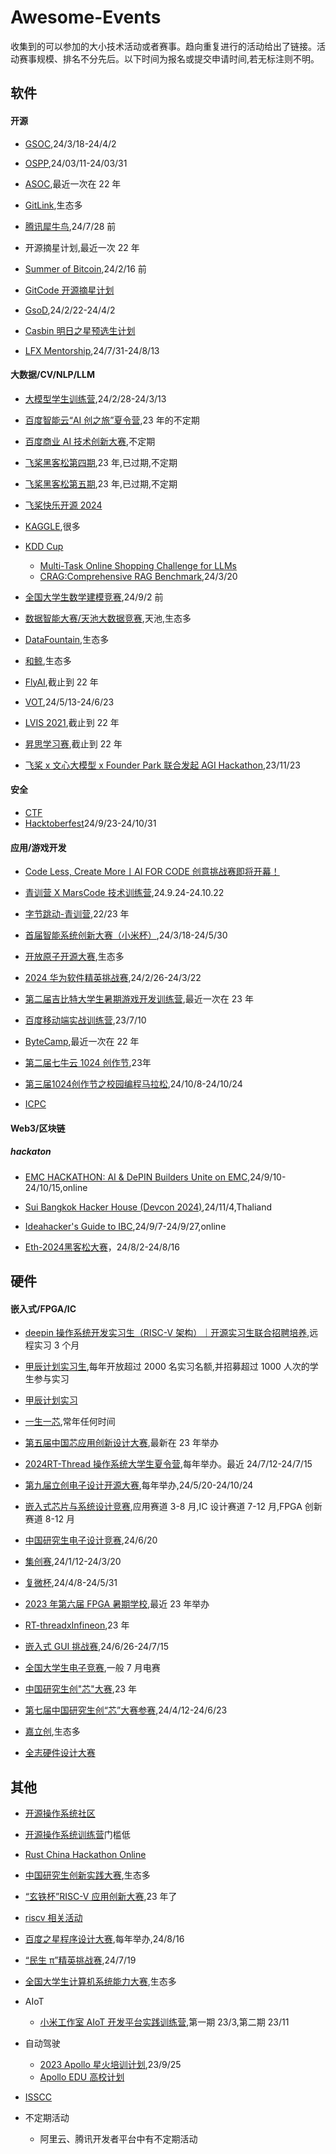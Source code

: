 # Awesome-Events

收集到的可以参加的大小技术活动或者赛事。趋向重复进行的活动给出了链接。活动赛事规模、排名不分先后。以下时间为报名或提交申请时间,若无标注则不明。

## 软件

#### 开源

- [GSOC](https://summerofcode.withgoogle.com/),24/3/18-24/4/2

- [OSPP](https://summer-ospp.ac.cn/),24/03/11-24/03/31

- [ASOC](https://asoc2022.opensource.alibaba.com/),最近一次在 22 年

- [GitLink](https://www.gitlink.org.cn/competitions),生态多

- [腾讯犀牛鸟](https://opensource.tencent.com//summer-of-code),24/7/28 前

- 开源摘星计划,最近一次 22 年

- [Summer of Bitcoin](https://www.summerofbitcoin.org/),24/2/16 前

- [GitCode 开源摘星计划](https://gitcode.com/g-star/apply)

- [GsoD](https://developers.google.com/season-of-docs?hl=zh-cn),24/2/22-24/4/2

- [Casbin 明日之星预选生计划](https://github.com/casbin/Talent2025)

- [LFX Mentorship](https://bbs.huaweicloud.com/blogs/432571),24/7/31-24/8/13

#### 大数据/CV/NLP/LLM

- [大模型学生训练营](https://mp.weixin.qq.com/s/IO8bNy3q8y6UbD79zyImJg),24/2/28-24/3/13

- [百度智能云“AI 创之旅”夏令营](https://mp.weixin.qq.com/s/D1pTK5eJZf9ruGdB_oKSFg),23 年的不定期

- [百度商业 AI 技术创新大赛](https://mp.weixin.qq.com/s/L7vd878_P93O4Ydr59cuFA),不定期

- [飞桨黑客松第四期](https://github.com/PaddlePaddle/Paddle/issues/51281#paddlefamily),23 年,已过期,不定期

- [飞桨黑客松第五期](https://github.com/PaddlePaddle/Paddle/issues/57262),23 年,已过期,不定期

- [飞桨快乐开源 2024](https://github.com/PaddlePaddle/Paddle/issues/61482)

- [KAGGLE](https://www.kaggle.com/competitions),很多

- [KDD Cup](https://www.kdd.org/kdd-cup)

  - [Multi-Task Online Shopping Challenge for LLMs](https://www.aicrowd.com/challenges/amazon-kdd-cup-2024-multi-task-online-shopping-challenge-for-llms)
  - [CRAG:Comprehensive RAG Benchmark](https://www.aicrowd.com/challenges/meta-comprehensive-rag-benchmark-kdd-cup-2024),24/3/20

- [全国大学生数学建模竞赛](http://www.mcm.edu.cn/),24/9/2 前

- [数据智能大赛/天池大数据竞赛](https://tianchi.aliyun.com/competition/activeList),天池,生态多

- [DataFountain](https://www.datafountain.cn/competitions?type=3&selectedCategory=3&selectedType=-1&tagCode=),生态多

- [和鲸](https://www.heywhale.com/home/competition),生态多

- [FlyAI](https://www.flyai.com/),截止到 22 年

- [VOT](https://www.votchallenge.net/),24/5/13-24/6/23

- [LVIS 2021](https://cocodataset.org/#home),截止到 22 年

- [昇思学习赛](https://mp.weixin.qq.com/s/v8rrfPiM9rfS9g7Nb-0-pQ),截止到 22 年

- [飞桨 x 文心大模型 x Founder Park 联合发起 AGI Hackathon](https://www.oschina.net/event/2331412),23/11/23

#### 安全

- [CTF](https://www.ctfhub.com/#/calendar)
- [Hacktoberfest](https://hacktoberfest.com/)24/9/23-24/10/31

#### 应用/游戏开发

- [Code Less, Create More丨AI FOR CODE 创意挑战赛即将开幕！](https://mp.weixin.qq.com/s/IDBV-3NAfrtqKMmQaQRH_g)

- [青训营 X MarsCode 技术训练营](https://juejin.cn/post/7417847509748400164),24.9.24-24.10.22

- [字节跳动-青训营](https://youthcamp.bytedance.com/),22/23 年

- [首届智能系统创新大赛（小米杯）](https://mp.weixin.qq.com/s/sUKQ3IKPuBlgLGKuE-GOzQ),24/3/18-24/5/30

- [开放原子开源大赛](https://competition.atomgit.com/competition),生态多

- [2024 华为软件精英挑战赛](https://mp.weixin.qq.com/s/_hkLqVCPavqtsbSyFMZRhQ),24/2/26-24/3/22

- [第二届吉比特大学生暑期游戏开发训练营](https://mp.weixin.qq.com/s/SEGCfFWNaHbumCblX6txOg),最近一次在 23 年

- [百度移动端实战训练营](https://mp.weixin.qq.com/s/jXWsLSljf54C_TPjOv2qGg),23/7/10

- [ByteCamp](https://bytecamp.toutiao.com/),最近一次在 22 年

- [第二届七牛云 1024 创作节](https://www.qiniu.com/activity/detail/651297ed0d50912d3d53307b?from=0011),23年

- [第三届1024创作节之校园编程马拉松](https://www.qiniu.com/activity/detail/66cfe17084a4441c29b08be9#partners),24/10/8-24/10/24

- [ICPC](https://icpc.global/)

#### Web3/区块链

##### hackaton

- [EMC HACKATHON: AI & DePIN Builders Unite on EMC](https://dorahacks.io/hackathon/emc-hackathon/detail),24/9/10-24/10/15,online

- [Sui Bangkok Hacker House (Devcon 2024)](https://lu.ma/sui-bkk-hh-2024),24/11/4,Thaliand

- [Ideahacker's Guide to IBC](https://dorahacks.io/org/2460/hackathon),24/9/7-24/9/27,online

- [Eth-2024黑客松大赛](https://ethglobal.com/events/superhack2024)，24/8/2-24/8/16

## 硬件

#### 嵌入式/FPGA/IC

- [deepin 操作系统开发实习生（RISC-V 架构）｜开源实习生联合招聘培养](https://www.deepin.org/zh/deepin-risc-v-intern-recruitment/),远程实习 3 个月

- [甲辰计划实习生](https://github.com/rv2036/weloveinterns/blob/master/open-internships.md),每年开放超过 2000 名实习名额,并招募超过 1000 人次的学生参与实习

- [甲辰计划实习](https://mp.weixin.qq.com/s/eUoIqWnB0ZS2oBb5wtGmgg)

- [一生一芯](https://oscpu.github.io/ysyx/),常年任何时间

- [第五届中国芯应用创新设计大赛](https://iaic.cecport.com/),最新在 23 年举办

- [2024RT-Thread 操作系统大学生夏令营](https://club.rt-thread.org/ask/article/3774d14a2c69c78b.html),每年举办。最近 24/7/12-24/7/15

- [第九届立创电子设计开源大赛](https://diy.szlcsc.com/?f=banner),每年举办,24/5/20-24/10/24

- [嵌入式芯片与系统设计竞赛](http://www.socchina.net/),应用赛道 3-8 月,IC 设计赛道 7-12 月,FPGA 创新赛道 8-12 月

- [中国研究生电子设计竞赛](https://cpipc.acge.org.cn/cw/hp/6),24/6/20

- [集创赛](http://univ.ciciec.com/),24/1/12-24/3/20

- [复微杯](https://fuweibei.com/),24/4/8-24/5/31

- [2023 年第六届 FPGA 暑期学校](https://mp.weixin.qq.com/s?__biz=MzU0MjQ2MzYxNQ==&mid=2247488915&idx=1&sn=78c7a541075e2cf762d2827b050c40c9&chksm=fb1b1683cc6c9f955424857afb6702515c78da5f480763e094d0f0ca76af70c2cbd9495a2611&mpshare=1&scene=23&srcid=0530qTcmyfN5HTElUkHGrIs2&sharer_sharetime=1685416982550&sharer_shareid=eca0b5ce80278a5f5fe298f9e5f1ca2c#rd),最近 23 年举办

- [RT-threadxInfineon](https://www.rt-thread.org/competition.html),23 年

- [嵌入式 GUI 挑战赛](https://www.rt-thread.org/competition2.html),24/6/26-24/7/15

- [全国大学生电子竞赛](http://nuedc.xjtu.edu.cn/),一般 7 月电赛

- [中国研究生创"芯"大赛](https://cpipc.acge.org.cn//cw/detail/10/2c90801886c67da80186ca65b4a203aa),23 年

- [第七届中国研究生创“芯”大赛参赛](https://cpipc.acge.org.cn/cw/detail/10/2c9080188eb768ce018ee67c83290c5a),24/4/12-24/6/23

- [嘉立创](https://maker.lceda.cn/),生态多

- [全志硬件设计大赛](https://mp.weixin.qq.com/s/WUt2029iiiZrgptBZzow2w)

## 其他

- [开源操作系统社区](https://os2edu.cn/homepage/)
- [开源操作系统训练营](https://opencamp.cn/)门槛低
- [Rust China Hackathon Online](https://rustcc.cn/article?id=2f922fd7-c20c-497c-8f02-89708a9fcaf1)
- [中国研究生创新实践大赛](https://cpipc.acge.org.cn/),生态多

- [“玄铁杯”RISC-V 应用创新大赛](https://xuantie.t-head.cn/development/activities/occ-xuantieCompetition?id=4199886224594374656),23 年了

- [riscv 相关活动](https://www.xrvm.cn/activity?spm=a2cl5.28329071.0.0.3447e2X8e2X8mK)

- [百度之星程序设计大赛](https://star.baidu.com/#/),每年举办,24/8/16

- [“民生 π”精英挑战赛](https://competition.nowcoder.com/118/introduce?channel=xttz_ms01#224),24/7/19

- [全国大学生计算机系统能力大赛](https://os.educg.net/#/),生态多

- AIoT
  - [小米工作室 AIoT 开发平台实践训练营](https://mp.weixin.qq.com/s/oo4vuAyhZSh8FRmzOv2UAg),第一期 23/3,第二期 23/11
- 自动驾驶

  - [2023 Apollo 星火培训计划](https://mp.weixin.qq.com/s/KzYVtmfE44PKUi7jrI-F2w),23/9/25
  - [Apollo EDU 高校计划](https://mp.weixin.qq.com/s/QIQDAn3KCssgrsSJTdqkOg)

- [ISSCC](https://www.isscc.org/)

- 不定期活动
  - 阿里云、腾讯开发者平台中有不定期活动
